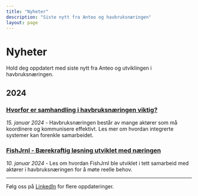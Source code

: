 ```yaml
---
title: "Nyheter"
description: "Siste nytt fra Anteo og havbruksnæringen"
layout: page
---
```


# Nyheter

Hold deg oppdatert med siste nytt fra Anteo og utviklingen i havbruksnæringen.

## 2024

### [Hvorfor er samhandling i havbruksnæringen viktig?](/news/2024-01-15-samhandling-havbruk.html)
*15. januar 2024* - Havbruksnæringen består av mange aktører som må koordinere og kommunisere effektivt. Les mer om hvordan integrerte systemer kan forenkle samarbeidet.

### [FishJrnl - Bærekraftig løsning utviklet med næringen](/news/2024-01-10-fishjrnl-lansering.html)
*10. januar 2024* - Les om hvordan FishJrnl ble utviklet i tett samarbeid med aktører i havbruksnæringen for å møte reelle behov.

---

Følg oss på [LinkedIn](https://linkedin.com/company/anteo-as) for flere oppdateringer.
